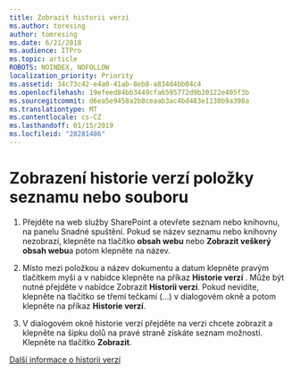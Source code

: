 ```yaml
---
title: Zobrazit historii verzí
ms.author: toresing
author: tomresing
ms.date: 6/21/2018
ms.audience: ITPro
ms.topic: article
ROBOTS: NOINDEX, NOFOLLOW
localization_priority: Priority
ms.assetid: 34c73c42-e4a0-41ab-8eb8-a834d4bb04c4
ms.openlocfilehash: 19efeed84bb3449cfa6595772d9b20122e405f3b
ms.sourcegitcommit: d6ea5e9458a2b8ceaab3ac4bd483e1130b9a398a
ms.translationtype: MT
ms.contentlocale: cs-CZ
ms.lasthandoff: 01/15/2019
ms.locfileid: "28281486"
---
```

# <a name="view-version-history-of-a-file-or-list-item"></a>Zobrazení historie verzí položky seznamu nebo souboru

1. Přejděte na web služby SharePoint a otevřete seznam nebo knihovnu, na panelu Snadné spuštění. Pokud se název seznamu nebo knihovny nezobrazí, klepněte na tlačítko **obsah webu** nebo **Zobrazit veškerý obsah webu**a potom klepněte na název.
    
2. Místo mezi položkou a název dokumentu a datum klepněte pravým tlačítkem myši a v nabídce klepněte na příkaz **Historie verzí** . Může být nutné přejděte v nabídce Zobrazit **Historii verzí**. Pokud nevidíte, klepněte na tlačítko se třemi tečkami (...) v dialogovém okně a potom klepněte na příkaz **Historie verzí**.
    
3. V dialogovém okně historie verzí přejděte na verzi chcete zobrazit a klepněte na šipku dolů na pravé straně získáte seznam možností. Klepněte na tlačítko **Zobrazit**.
    
[Další informace o historii verzí](https://go.microsoft.com/fwlink/?linkid=875709)
  

